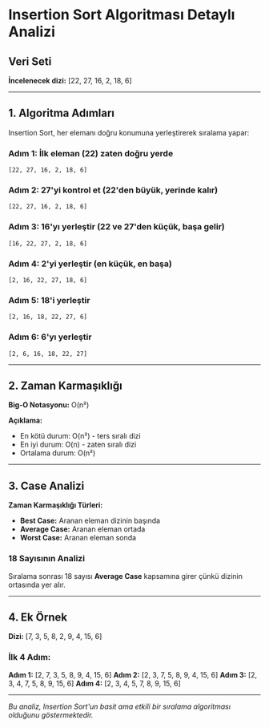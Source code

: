 # Insertion Sort Algoritması Detaylı Analizi

## Veri Seti
**İncelenecek dizi:** [22, 27, 16, 2, 18, 6]

---

## 1. Algoritma Adımları

Insertion Sort, her elemanı doğru konumuna yerleştirerek sıralama yapar:

### Adım 1: İlk eleman (22) zaten doğru yerde
```
[22, 27, 16, 2, 18, 6]
```

### Adım 2: 27'yi kontrol et (22'den büyük, yerinde kalır)
```
[22, 27, 16, 2, 18, 6]
```

### Adım 3: 16'yı yerleştir (22 ve 27'den küçük, başa gelir)
```
[16, 22, 27, 2, 18, 6]
```

### Adım 4: 2'yi yerleştir (en küçük, en başa)
```
[2, 16, 22, 27, 18, 6]
```

### Adım 5: 18'i yerleştir
```
[2, 16, 18, 22, 27, 6]
```

### Adım 6: 6'yı yerleştir
```
[2, 6, 16, 18, 22, 27]
```

---

## 2. Zaman Karmaşıklığı

**Big-O Notasyonu:** O(n²)

**Açıklama:**
- En kötü durum: O(n²) - ters sıralı dizi
- En iyi durum: O(n) - zaten sıralı dizi
- Ortalama durum: O(n²)

---

## 3. Case Analizi

**Zaman Karmaşıklığı Türleri:**
- **Best Case:** Aranan eleman dizinin başında
- **Average Case:** Aranan eleman ortada
- **Worst Case:** Aranan eleman sonda

### 18 Sayısının Analizi
Sıralama sonrası 18 sayısı **Average Case** kapsamına girer çünkü dizinin ortasında yer alır.

---

## 4. Ek Örnek

**Dizi:** [7, 3, 5, 8, 2, 9, 4, 15, 6]

### İlk 4 Adım:

**Adım 1:** [2, 7, 3, 5, 8, 9, 4, 15, 6]
**Adım 2:** [2, 3, 7, 5, 8, 9, 4, 15, 6]
**Adım 3:** [2, 3, 4, 7, 5, 8, 9, 15, 6]
**Adım 4:** [2, 3, 4, 5, 7, 8, 9, 15, 6]

---

*Bu analiz, Insertion Sort'un basit ama etkili bir sıralama algoritması olduğunu göstermektedir.*
